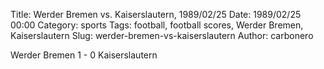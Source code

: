 Title: Werder Bremen vs. Kaiserslautern, 1989/02/25
Date: 1989/02/25 00:00
Category: sports
Tags: football, football scores, Werder Bremen, Kaiserslautern
Slug: werder-bremen-vs-kaiserslautern
Author: carbonero


Werder Bremen 1 - 0 Kaiserslautern
